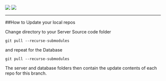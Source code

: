 [![](/wiki/icons/home.gif)](/wiki/Home.md) 
[![](/wiki/icons/back.gif)](/wiki/Installation%20Guides/Installation%20Guides.md)

----------

##How to Update your local repos
 
Change directory to your Server Source code folder

    git pull --recurse-submodules

and repeat for the Database

    git pull --recurse-submodules

The server and database folders then contain the update contents of each repo for this branch.
